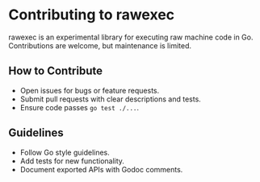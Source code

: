 # Contributing to rawexec

   rawexec is an experimental library for executing raw machine code in Go. Contributions are welcome, but maintenance is limited.

   ## How to Contribute
   - Open issues for bugs or feature requests.
   - Submit pull requests with clear descriptions and tests.
   - Ensure code passes `go test ./...`.

   ## Guidelines
   - Follow Go style guidelines.
   - Add tests for new functionality.
   - Document exported APIs with Godoc comments.